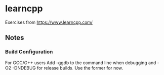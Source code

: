 # learncpp
Exercises from https://www.learncpp.com/

## Notes
### Build Configuration
For GCC/G++ users
Add -ggdb to the command line when debugging and -O2 -DNDEBUG for release builds. Use the former for now.
